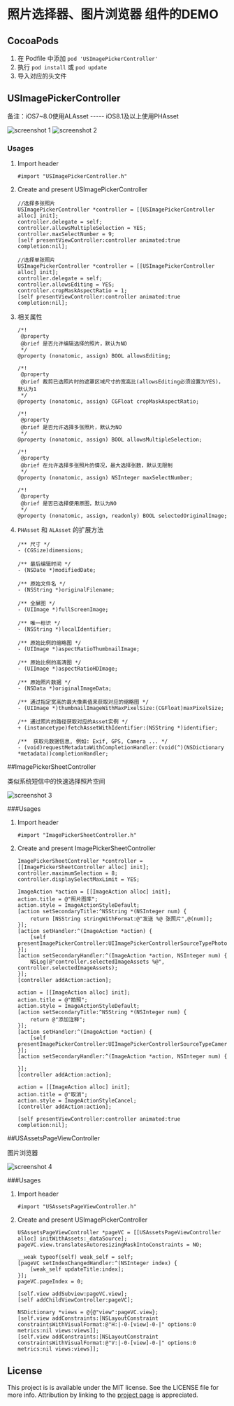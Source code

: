 # 照片选择器、图片浏览器 组件的DEMO

## CocoaPods

1. 在 Podfile 中添加 `pod 'USImagePickerController'`
2. 执行 `pod install` 或 `pod update`
3. 导入对应的头文件

## USImagePickerController 

备注：iOS7~8.0使用ALAsset ----- iOS8.1及以上使用PHAsset

![screenshot 1](screenshot-1.gif "Screenshot 1")
![screenshot 2](screenshot-2.gif "Screenshot 2")

### Usages

1. Import header

	```objc
	#import "USImagePickerController.h"
	```

2. Create and present USImagePickerController

	```objc
	//选择多张照片
	USImagePickerController *controller = [[USImagePickerController alloc] init];
	controller.delegate = self;
	controller.allowsMultipleSelection = YES;
	controller.maxSelectNumber = 9;
	[self presentViewController:controller animated:true completion:nil];
	
	//选择单张照片
	USImagePickerController *controller = [[USImagePickerController alloc] init];
	controller.delegate = self;
	controller.allowsEditing = YES;
	controller.cropMaskAspectRatio = 1;
	[self presentViewController:controller animated:true completion:nil];
	```

3. 相关属性

	```objc
	/*!
	 @property
	 @brief 是否允许编辑选择的照片，默认为NO
	 */
	@property (nonatomic, assign) BOOL allowsEditing;
	
	/*!
	 @property
	 @brief 裁剪已选照片时的遮罩区域尺寸的宽高比(allowsEditing必须设置为YES)，默认为1
	 */
	@property (nonatomic, assign) CGFloat cropMaskAspectRatio;
	
	/*!
	 @property
	 @brief 是否允许选择多张照片，默认为NO
	 */
	@property (nonatomic, assign) BOOL allowsMultipleSelection;
	
	/*!
	 @property
	 @brief 在允许选择多张照片的情况，最大选择张数，默认无限制
	 */
	@property (nonatomic, assign) NSInteger maxSelectNumber;
	
	/*!
	 @property
	 @brief 是否已选择使用原图，默认为NO
	 */
	@property (nonatomic, assign, readonly) BOOL selectedOriginalImage;
	```
	
4. `PHAsset` 和 `ALAsset` 的扩展方法

	```objc
	/** 尺寸 */
	- (CGSize)dimensions;
	
	/** 最后编辑时间 */
	- (NSDate *)modifiedDate;
	
	/** 原始文件名 */
	- (NSString *)originalFilename;
	
	/** 全屏图 */
	- (UIImage *)fullScreenImage;
	
	/** 唯一标识 */
	- (NSString *)localIdentifier;
	
	/** 原始比例的缩略图 */
	- (UIImage *)aspectRatioThumbnailImage;
	
	/** 原始比例的高清图 */
	- (UIImage *)aspectRatioHDImage;
	
	/** 原始照片数据 */
	- (NSData *)originalImageData;
	
	/** 通过指定宽高的最大像素值来获取对应的缩略图 */
	- (UIImage *)thumbnailImageWithMaxPixelSize:(CGFloat)maxPixelSize;
	
	/** 通过照片的路径获取对应的Asset实例 */
	+ (instancetype)fetchAssetWithIdentifier:(NSString *)identifier;
	
	/**  获取元数据信息, 例如: Exif, GPS, Camera ... */
	- (void)requestMetadataWithCompletionHandler:(void(^)(NSDictionary *metadata))completionHandler;
	```

##ImagePickerSheetController

类似系统短信中的快速选择照片空间

![screenshot 3](screenshot-3.gif "Screenshot 3")

###Usages

1. Import header

	```objc
	#import "ImagePickerSheetController.h"
	```

2. Create and present ImagePickerSheetController

	```objc
	ImagePickerSheetController *controller = [[ImagePickerSheetController alloc] init];
	controller.maximumSelection = 8;
	controller.displaySelectMaxLimit = YES;
	    
	ImageAction *action = [[ImageAction alloc] init];
	action.title = @"照片图库";
	action.style = ImageActionStyleDefault;
	[action setSecondaryTitle:^NSString *(NSInteger num) {
	    return [NSString stringWithFormat:@"发送 %@ 张照片",@(num)];
	}];
	[action setHandler:^(ImageAction *action) {
	    [self presentImagePickerController:UIImagePickerControllerSourceTypePhotoLibrary];
	}];
	[action setSecondaryHandler:^(ImageAction *action, NSInteger num) {
	    NSLog(@"controller.selectedImageAssets %@", controller.selectedImageAssets);
	}];
	[controller addAction:action];
	    
	action = [[ImageAction alloc] init];
	action.title = @"拍照";
	action.style = ImageActionStyleDefault;
	[action setSecondaryTitle:^NSString *(NSInteger num) {
	    return @"添加注释";
	}];
	[action setHandler:^(ImageAction *action) {
	    [self presentImagePickerController:UIImagePickerControllerSourceTypeCamera];
	}];
	[action setSecondaryHandler:^(ImageAction *action, NSInteger num) {
	    
	}];
	[controller addAction:action];
	    
	action = [[ImageAction alloc] init];
	action.title = @"取消";
	action.style = ImageActionStyleCancel;
	[controller addAction:action];
	    
	[self presentViewController:controller animated:true completion:nil];
	```

##USAssetsPageViewController

图片浏览器

![screenshot 4](screenshot-4.gif "Screenshot 4")

###Usages

1. Import header

	```objc
	#import "USAssetsPageViewController.h"
	```

2. Create and present USImagePickerController

	```objc
	USAssetsPageViewController *pageVC = [[USAssetsPageViewController alloc] initWithAssets:_dataSource];
	pageVC.view.translatesAutoresizingMaskIntoConstraints = NO;
	    
	__weak typeof(self) weak_self = self;
	[pageVC setIndexChangedHandler:^(NSInteger index) {
	    [weak_self updateTitle:index];
	}];
	pageVC.pageIndex = 0;
	    
	[self.view addSubview:pageVC.view];
	[self addChildViewController:pageVC];
	    
	NSDictionary *views = @{@"view":pageVC.view};
	[self.view addConstraints:[NSLayoutConstraint constraintsWithVisualFormat:@"H:|-0-[view]-0-|" options:0 metrics:nil views:views]];
	[self.view addConstraints:[NSLayoutConstraint constraintsWithVisualFormat:@"V:|-0-[view]-0-|" options:0 metrics:nil views:views]];
	```

## License

This project is is available under the MIT license. See the LICENSE file for more info. Attribution by linking to the [project page](https://github.com/ruslanskorb/RSKImageCropper) is appreciated.